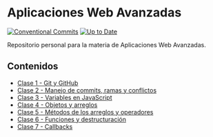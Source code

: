 # Aplicaciones Web Avanzadas
[![Conventional Commits](https://img.shields.io/badge/Conventional%20Commits-1.0.0-yellow.svg)](https://conventionalcommits.org)
 [![Up to Date](https://github.com/ikatyang/emoji-cheat-sheet/workflows/Up%20to%20Date/badge.svg)](https://github.com/ikatyang/emoji-cheat-sheet/actions?query=workflow%3A%22Up+to+Date%22)

Repositorio personal para la materia de Aplicaciones Web Avanzadas.

## Contenidos
- [Clase 1 - Git y GitHub](https://github.com/2021-B-Web-Avanzada/wavan-llanganate-valencia-luis-alejandro/tree/master/PRIMER%20BIMESTRE/APUNTES/CLASE%201%20-%20GitHub)
- [Clase 2 - Manejo de commits, ramas y conflictos](https://github.com/2021-B-Web-Avanzada/wavan-llanganate-valencia-luis-alejandro/tree/master/PRIMER%20BIMESTRE/APUNTES/CLASE%202%20)
- [Clase 3 - Variables en JavaScript](https://github.com/2021-B-Web-Avanzada/wavan-llanganate-valencia-luis-alejandro/tree/master/PRIMER%20BIMESTRE/APUNTES/CLASE%203)
- [Clase 4 - Objetos y arreglos](https://github.com/2021-B-Web-Avanzada/wavan-llanganate-valencia-luis-alejandro/tree/master/PRIMER%20BIMESTRE/APUNTES/CLASS%204)
- [Clase 5 - Métodos de los arreglos y operadores](https://github.com/2021-B-Web-Avanzada/wavan-llanganate-valencia-luis-alejandro/tree/master/PRIMER%20BIMESTRE/APUNTES/CLASE%205)
- [Clase 6 - Funciones y destructuración](https://github.com/2021-B-Web-Avanzada/wavan-llanganate-valencia-luis-alejandro/tree/master/PRIMER%20BIMESTRE/APUNTES/CLASE%206)
- [Clase 7 - Callbacks](https://github.com/2021-B-Web-Avanzada/wavan-llanganate-valencia-luis-alejandro/tree/master/PRIMER%20BIMESTRE/APUNTES/CLASE%207)
